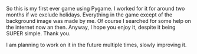 So this is my first ever game using Pygame. I worked for it for around two months if we exclude holidays.
Everything in the game except of the background image was made by me. Of course I searched for some help on the internet now an then. Anyway, I hope you enjoy it,
despite it being SUPER simple. Thank you.

I am planning to work on it in the future multiple times, slowly improving it.
